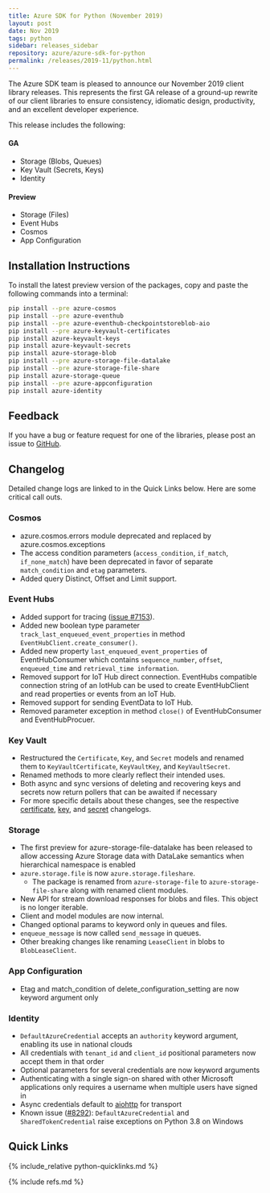 ```yaml
---
title: Azure SDK for Python (November 2019)
layout: post
date: Nov 2019
tags: python
sidebar: releases_sidebar
repository: azure/azure-sdk-for-python
permalink: /releases/2019-11/python.html
---
```


The Azure SDK team is pleased to announce our November 2019 client library releases. This represents the first GA release of a ground-up rewrite of our client libraries to ensure consistency, idiomatic design, productivity, and an excellent developer experience.

This release includes the following:

#### GA

- Storage (Blobs, Queues)
- Key Vault (Secrets, Keys)
- Identity

#### Preview

- Storage (Files)
- Event Hubs
- Cosmos
- App Configuration

## Installation Instructions

To install the latest preview version of the packages, copy and paste the following commands into a terminal:

```bash
pip install --pre azure-cosmos
pip install --pre azure-eventhub
pip install --pre azure-eventhub-checkpointstoreblob-aio
pip install --pre azure-keyvault-certificates
pip install azure-keyvault-keys
pip install azure-keyvault-secrets
pip install azure-storage-blob
pip install --pre azure-storage-file-datalake
pip install --pre azure-storage-file-share
pip install azure-storage-queue
pip install --pre azure-appconfiguration
pip install azure-identity
```

## Feedback

If you have a bug or feature request for one of the libraries, please post an issue to [GitHub](https://github.com/azure/azure-sdk-for-python/issues).

## Changelog

Detailed change logs are linked to in the Quick Links below. Here are some critical call outs.

### Cosmos

- azure.cosmos.errors module deprecated and replaced by azure.cosmos.exceptions
- The access condition parameters (`access_condition`, `if_match`, `if_none_match`) have been deprecated in favor of separate `match_condition` and `etag` parameters.
- Added query Distinct, Offset and Limit support.

### Event Hubs

- Added support for tracing ([issue #7153](https://github.com/Azure/azure-sdk-for-python/issues/7153)).
- Added new boolean type parameter `track_last_enqueued_event_properties` in method `EventHubClient.create_consumer()`.
- Added new property `last_enqueued_event_properties` of EventHubConsumer which contains `sequence_number`, `offset`, `enqueued_time` and `retrieval_time information`.
- Removed support for IoT Hub direct connection. EventHubs compatible connection string of an IotHub can be used to create EventHubClient and read properties or events from an IoT Hub.
- Removed support for sending EventData to IoT Hub.
- Removed parameter exception in method `close()` of EventHubConsumer and EventHubProcuer.

### Key Vault

- Restructured the `Certificate`, `Key`, and `Secret` models and renamed them to `KeyVaultCertificate`, `KeyVaultKey`, and `KeyVaultSecret`.
- Renamed methods to more clearly reflect their intended uses.
- Both async and sync versions of deleting and recovering keys and secrets now return pollers that can be awaited if necessary
- For more specific details about these changes, see the respective
[certificate](https://github.com/Azure/azure-sdk-for-python/blob/master/sdk/keyvault/azure-keyvault-certificates/HISTORY.md),
[key](https://github.com/Azure/azure-sdk-for-python/blob/master/sdk/keyvault/azure-keyvault-keys/HISTORY.md),
and [secret](https://github.com/Azure/azure-sdk-for-python/blob/master/sdk/keyvault/azure-keyvault-secrets/HISTORY.md) changelogs.

### Storage

- The first preview for azure-storage-file-datalake has been released to allow accessing Azure Storage data with DataLake semantics when hierarchical namespace is enabled
- `azure.storage.file` is now `azure.storage.fileshare`.
  - The package is renamed from `azure-storage-file` to `azure-storage-file-share` along with renamed client modules.
- New API for stream download responses for blobs and files. This object is no longer iterable.
- Client and model modules are now internal.
- Changed optional params to keyword only in queues and files.
- `enqueue_message` is now called `send_message` in queues.
- Other breaking changes like renaming `LeaseClient` in blobs to `BlobLeaseClient`.

### App Configuration

- Etag and match_condition of delete_configuration_setting are now keyword argument only

### Identity

- `DefaultAzureCredential` accepts an `authority` keyword argument, enabling
its use in national clouds
- All credentials with `tenant_id` and `client_id` positional parameters now accept them in that order
- Optional parameters for several credentials are now keyword arguments
- Authenticating with a single sign-on shared with other Microsoft applications
only requires a username when multiple users have signed in
- Async credentials default to [aiohttp](https://pypi.org/project/aiohttp/)
for transport
- Known issue ([#8292](https://github.com/Azure/azure-sdk-for-python/issues/8292)):
`DefaultAzureCredential` and `SharedTokenCredential` raise exceptions on Python 3.8
on Windows

## Quick Links

{% include_relative python-quicklinks.md %}

{% include refs.md %}

